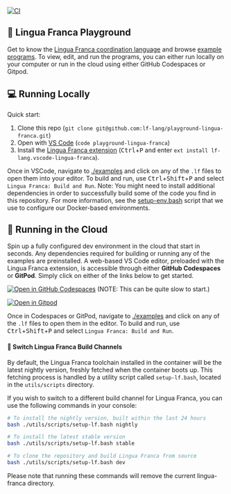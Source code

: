 [![CI](https://github.com/lf-lang/examples-lingua-franca/actions/workflows/ci.yml/badge.svg)](https://github.com/lf-lang/examples-lingua-franca/actions/workflows/ci.yml)

## 🛝 Lingua Franca Playground
Get to know the [Lingua Franca coordination language](https://lf-lang.org) and browse [example programs](examples/README.md).
To view, edit, and run the programs, you can either run locally on your computer or run in the cloud using either GitHub Codespaces or Gitpod.

## 💻 Running Locally
Quick start:

1. Clone this repo (`git clone git@github.com:lf-lang/playground-lingua-franca.git`)
2. Open with [VS Code](https://code.visualstudio.com) (`code playground-lingua-franca`)
3. Install the [Lingua Franca extension](https://github.com/lf-lang/vscode-lingua-franca) (<kbd>Ctrl</kbd>+<kbd>P</kbd> and enter `ext install lf-lang.vscode-lingua-franca`).

Once in VSCode, navigate to [./examples](./examples) and click on any of the `.lf` files to open them into your editor. To build and run, use <kbd>Ctrl</kbd>+<kbd>Shift</kbd>+<kbd>P</kbd> and select `Lingua Franca: Build and Run`. Note: You might need to install additional dependencies in order to successfully build some of the code you find in this repository. For more information, see the [setup-env.bash](./utils/scripts/setup-env.bash) script that we use to configure our Docker-based environments.


## :rocket: Running in the Cloud
Spin up a fully configured dev environment in the cloud that start in seconds.
Any dependencies required for building or running any of the examples are preinstalled.
A web-based VS Code editor, preloaded with the Lingua Franca extension, is accessible through either **GitHub Codespaces** or **GitPod**. Simply click on either of the links below to get started.

[![Open in GitHub Codespaces](https://github.com/codespaces/badge.svg)](https://github.com/codespaces/new?hide_repo_select=true&repo=477928779&ref=main&skip_quickstart=true&devcontainer_path=.devcontainer%2Fnightly%2Fdevcontainer.json) (NOTE: This can be quite slow to start.)

[![Open in Gitpod](https://gitpod.io/button/open-in-gitpod.svg)](https://gitpod.io/new#https://github.com/lf-lang/playground-lingua-franca/tree/main)

Once in Codespaces or GitPod, navigate to [./examples](./examples) and click on any of the `.lf` files to open them in the editor. To build and run, use <kbd>Ctrl</kbd>+<kbd>Shift</kbd>+<kbd>P</kbd> and select `Lingua Franca: Build and Run`.

#### :wrench: Switch Lingua Franca Build Channels
By default, the Lingua Franca toolchain installed in the container will be the latest nightly version, freshly fetched when the container boots up. This fetching process is handled by a utility script called `setup-lf.bash`, located in the `utils/scripts` directory.

If you wish to switch to a different build channel for Lingua Franca, you can use the following commands in your console:

```bash
# To install the nightly version, built within the last 24 hours
bash ./utils/scripts/setup-lf.bash nightly

# To install the latest stable version
bash ./utils/scripts/setup-lf.bash stable

# To clone the repository and build Lingua Franca from source
bash ./utils/scripts/setup-lf.bash dev
```

Please note that running these commands will remove the current lingua-franca directory.

